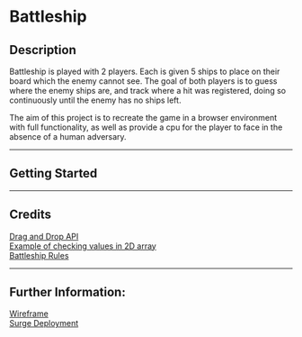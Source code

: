 # Battleship
## Description
Battleship is played with 2 players. Each is given 5 ships to place on their board which the enemy cannot see. The goal of both players is to guess where the enemy ships are, and track where a hit was registered, doing so continuously until the enemy has no ships left.

The aim of this project is to recreate the game in a browser environment with full functionality, as well as provide a cpu for the player to face in the absence of a human adversary.
***
## Getting Started
*** 
## Credits
[Drag and Drop API](https://developer.mozilla.org/en-US/docs/Web/API/HTML_Drag_and_Drop_API#interfaces)<br>
[Example of checking values in 2D array](https://stackoverflow.com/questions/48538162/how-to-check-if-a-two-dimensional-array-includes-a-string)
<br> 
[Battleship Rules](https://www.cs.nmsu.edu/~bdu/TA/487/brules.htm)
<br>
*** 
## Further Information:

[Wireframe](https://excalidraw.com/#json=1C3dmuPQg5-UAGSRn8kem,8qV1wIsqgrEfhBNDC--tdg) <br>
[Surge Deployment](https://caleb_hayden_battleship.surge.sh)

